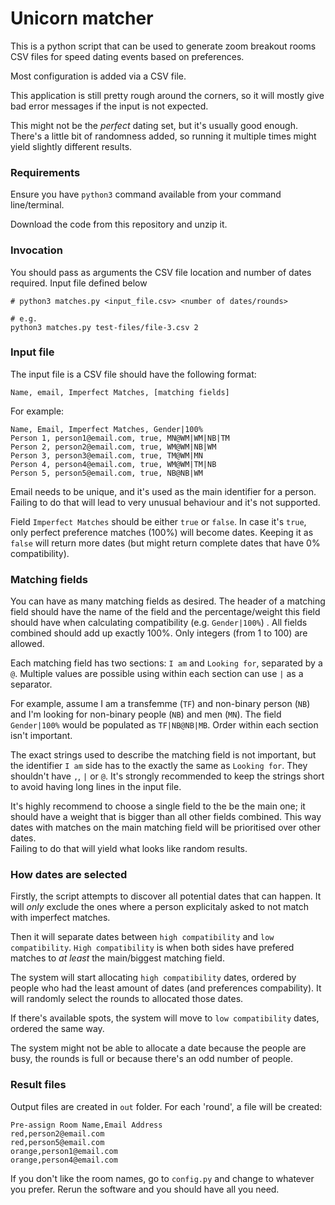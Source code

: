 # Unicorn matcher


This is a python script that can be used to generate zoom breakout rooms CSV files 
for speed dating events based on preferences. 

Most configuration is added via a CSV file.

This application is still pretty rough around the corners, so it will mostly give bad error messages 
if the input is not expected. 

This might not be the _perfect_ dating set, but it's usually good enough. 
There's a little bit of randomness added, so running it multiple times might yield 
slightly different results.  


### Requirements


Ensure you have `python3` command available from your command line/terminal. 

Download the code from this repository and unzip it.  


### Invocation

You should pass as arguments the CSV file location and number of dates required. Input file defined below

```
# python3 matches.py <input_file.csv> <number of dates/rounds>

# e.g.
python3 matches.py test-files/file-3.csv 2
```


### Input file


The input file is a CSV file should have the following format:

```
Name, email, Imperfect Matches, [matching fields]
```

For example:

```
Name, Email, Imperfect Matches, Gender|100%
Person 1, person1@email.com, true, MN@WM|WM|NB|TM
Person 2, person2@email.com, true, WM@WM|NB|WM
Person 3, person3@email.com, true, TM@WM|MN
Person 4, person4@email.com, true, WM@WM|TM|NB
Person 5, person5@email.com, true, NB@NB|WM
```


Email needs to be unique, and it's used as the main identifier for a person. 
Failing to do that will lead to very unusual behaviour and it's not supported. 

Field `Imperfect Matches` should be either `true` or `false`. 
In case it's `true`, only perfect preference matches (100%) will become dates. 
Keeping it as `false` will return more dates (but might return complete dates that have 0% compatibility). 



### Matching fields

You can have as many matching fields as desired. 
The header of a matching field should have the name of the field and the percentage/weight this field
should have when calculating compatibility (e.g. `Gender|100%`) .
All fields combined should add up exactly 100%.  Only integers (from 1 to 100) are allowed. 

Each matching field has two sections: `I am` and `Looking for`, separated by a `@`. 
Multiple values are possible using within each section can use `|` as a separator. 

For example, assume I am a transfemme (`TF`) and non-binary person (`NB`) and I'm looking for non-binary people (`NB`) and men (`MN`). The field `Gender|100%` would be populated as `TF|NB@NB|MB`. 
Order within each section isn't important. 

The exact strings used to describe the matching field is not important, but the identifier `I am` side has to the exactly the same as `Looking for`. They shouldn't have `,`, `|` or `@`. 
It's strongly recommended to keep the strings short to avoid having long lines in the input file. 

It's highly recommend to choose a single field to the be the main one;
it should have a weight that is bigger than all other fields combined. 
This way dates with matches on the main matching field will be prioritised over other dates.   
Failing to do that will yield what looks like random results. 


### How dates are selected

Firstly, the script attempts to discover all potential dates that can happen. 
It will _only_ exclude the ones where a person explicitaly asked to not match with imperfect matches. 

Then it will separate dates between `high compatibility` and `low compatibility`. 
`High compatibility` is when both sides have prefered matches to _at least_ the main/biggest matching field. 

The system will start allocating `high compatibility` dates, 
ordered by people who had the least amount of dates (and preferences compability). 
It will randomly select the rounds to allocated those dates. 

If there's available spots, the system will move to `low compatibility` dates, ordered the same way. 

The system might not be able to allocate a date because the people are busy, 
the rounds is full or because there's an odd number of people. 


### Result files


Output files are created in `out` folder. 
For each 'round', a file will be created:

```
Pre-assign Room Name,Email Address
red,person2@email.com
red,person5@email.com
orange,person1@email.com
orange,person4@email.com
```

If you don't like the room names, go to `config.py` and change to whatever you prefer. 
Rerun the software and you should have all you need. 